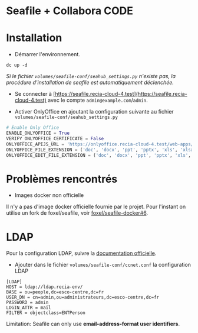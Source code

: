 Seafile + Collabora CODE
==========================

Installation
============

- Démarrer l'environnement.

```
dc up -d
```

*Si le fichier `volumes/seafile-conf/seahub_settings.py` n'existe pas, la procédure 
d'installation de seafile est automatiquement déclenchée.*

- Se connecter à [https://seafile.recia-cloud-4.test](https://seafile.recia-cloud-4.test) avec le compte `admin@example.com`/`admin`.

- Activer OnlyOffice en ajoutant la configuration suivante au fichier `volumes/seafile-conf/seahub_settings.py`

```python
# Enable Only Office
ENABLE_ONLYOFFICE = True
VERIFY_ONLYOFFICE_CERTIFICATE = False
ONLYOFFICE_APIJS_URL = 'https://onlyoffice.recia-cloud-4.test/web-apps/apps/api/documents/api.js'
ONLYOFFICE_FILE_EXTENSION = ('doc', 'docx', 'ppt', 'pptx', 'xls', 'xlsx', 'odt', 'fodt', 'odp', 'fodp', 'ods', 'fods')
ONLYOFFICE_EDIT_FILE_EXTENSION = ('doc', 'docx', 'ppt', 'pptx', 'xls', 'xlsx', 'odt', 'fodt', 'odp', 'fodp', 'ods', 'fods')
```

Problèmes rencontrés
====================

- Images docker non officielle

Il n'y a pas d'image docker officielle fournie par le projet. Pour l'instant on utilise un fork de foxel/seafile, voir 
[foxel/seafile-docker#6](https://github.com/foxel/seafile-docker/pull/6).

LDAP
====

Pour la configuration LDAP, suivre la [documentation officielle](https://manual.seafile.com/deploy/using_ldap.html).

- Ajouter dans le fichier `volumes/seafile-conf/ccnet.conf` la configuration LDAP

```
[LDAP]
HOST = ldap://ldap.recia-env/
BASE = ou=people,dc=esco-centre,dc=fr
USER_DN = cn=admin,ou=administrateurs,dc=esco-centre,dc=fr
PASSWORD = admin
LOGIN_ATTR = mail
FILTER = objectclass=ENTPerson
```

Limitation: Seafile can only use **email-address-format user identifiers**.